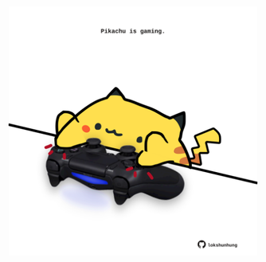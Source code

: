 <!-- built at 03/01/2024, 12:00:43 UTC -->
<p align="center">
  <img width="500" height="500" src="./ReadmeImage.svg">
</p>
